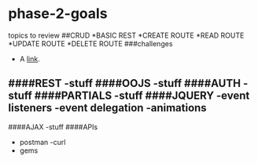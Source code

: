 # phase-2-goals
topics to review 
##CRUD
 *BASIC REST
 *CREATE ROUTE
 *READ ROUTE
 *UPDATE ROUTE
 *DELETE ROUTE
  ###challenges
   * A [link](http://example.com "Title"). 

####REST
 -stuff
####OOJS
 -stuff
####AUTH
 -stuff
####PARTIALS
 -stuff
####JQUERY
 -event listeners
 -event delegation
 -animations 
 -
####AJAX
 -stuff
####APIs
 - postman 
 -curl 
 - gems 
 
